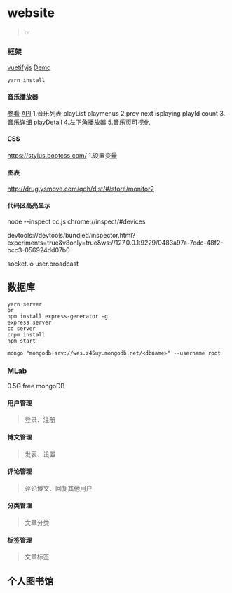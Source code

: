 # website
> ☞

### 框架
[vuetifyjs][0]
[Demo][1]

```javascript;
yarn install
```

#### 音乐播放器
[参看][5]
[API][6]
1.音乐列表 playList playmenus
2.prev next isplaying playId count
3.音乐详细 playDetail
4.左下角播放器
5.音乐页可视化


#### CSS
https://stylus.bootcss.com/
1.设置变量

#### 图表
http://drug.ysmove.com/qdh/dist/#/store/monitor2


#### 代码区高亮显示

node --inspect cc.js
chrome://inspect/#devices

devtools://devtools/bundled/inspector.html?experiments=true&v8only=true&ws://127.0.0.1:9229/0483a97a-7edc-48f2-bcc3-056924dd07b0


socket.io
user.broadcast



## 数据库
```
yarn server
or
npm install express-generator -g
express server
cd server
cnpm install
npm start
```

```
mongo "mongodb+srv://wes.z45uy.mongodb.net/<dbname>" --username root
```



### MLab
0.5G free mongoDB

#### 用户管理
>登录、注册

#### 博文管理
>发表、设置

#### 评论管理
>评论博文、回复其他用户

#### 分类管理
>文章分类

#### 标签管理
>文章标签


## 个人图书馆



[0]: https://vuetifyjs.com/zh-Hans/components/alerts/
[1]: http://www.weizai.party

[5]: https://github.com/kzj0916/KzjMusicxindong
[6]: https://binaryify.github.io/NeteaseCloudMusicApi/#/?id=neteasecloudmusicapi

